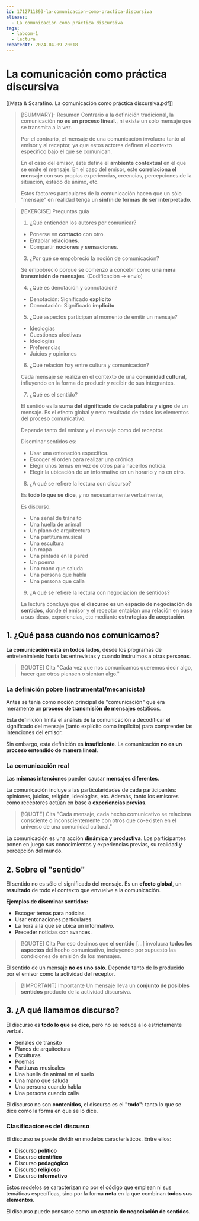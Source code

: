 ```yaml
---
id: 1712711893-la-comunicacion-como-practica-discursiva
aliases:
  - La comunicación como práctica discursiva
tags:
  - labcom-1
  - lectura
createdAt: 2024-04-09 20:18
---
```


# La comunicación como práctica discursiva

[[Mata & Scarafino. La comunicación como práctica discursiva.pdf]]

> [!SUMMARY]- Resumen
> Contrario a la definición tradicional, la comunicación **no es un proceso lineal.**, ni existe un solo mensaje que se transmita a la vez.
> 
> Por el contrario, el mensaje de una comunicación involucra tanto al emisor y al receptor, ya que estos actores definen el contexto específico bajo el que se comunican.
> 
> En el caso del emisor, éste define el **ambiente contextual** en el que se emite el mensaje. En el caso del emisor, éste **correlaciona el mensaje** con sus propias experiencias, creencias, percepciones de la situación, estado de ánimo, etc.
> 
> Estos factores particulares de la comunicación hacen que un sólo "mensaje" en realidad tenga un **sinfín de formas de ser interpretado**.

> [!EXERCISE] Preguntas guía
> 1. ¿Qué entienden los autores por comunicar?
> 
> - Ponerse en **contacto** con otro.
> - Entablar **relaciones**.
> - Compartir **nociones** y **sensaciones**.
> 
> 3. ¿Por qué se empobreció la noción de comunicación?
> 
> Se empobreció porque se comenzó a concebir como **una mera transmisión de mensajes**. (Codificación $\to$ envío)
> 
> 4. ¿Qué es denotación y connotación?
> 
> - Denotación: Significado **explícito**
> - Connotación: Significado **implícito**
> 
> 5. ¿Qué aspectos participan al momento de emitir un mensaje?
> 
> - Ideologías 
> - Cuestiones afectivas
> - Ideologías
> - Preferencias
> - Juicios y opiniones
> 
> 6. ¿Qué relación hay entre cultura y comunicación?
> 
> Cada mensaje se realiza en el contexto de una **comunidad cultural**, influyendo en la forma de producir y recibir de sus integrantes.
> 
> 7. ¿Qué es el sentido?
> 
> El sentido es **la suma del significado de cada palabra y signo** de un mensaje. Es el efecto global y neto resultado de todos los elementos del proceso comunicativo.
> 
> Depende tanto del emisor y el mensaje como del receptor.
> 
> Diseminar sentidos es:
> 
> - Usar una entonación específica.
> - Escoger el orden para realizar una crónica.
> - Elegir unos temas en vez de otros para hacerlos noticia.
> - Elegir la ubicación de un informativo en un horario y no en otro.
> 
> 8. ¿A qué se refiere la lectura con discurso?
> 
> Es **todo lo que se dice**, y no necesariamente verbalmente,
> 
> Es discurso:
> 
> - Una señal de tránsito
> - Una huella de animal
> - Un plano de arquitectura
> - Una partitura musical
> - Una escultura
> - Un mapa
> - Una pintada en la pared
> - Un poema
> - Una mano que saluda
> - Una persona que habla
> - Una persona que calla
> 
> 9. ¿A qué se refiere la lectura con negociación de sentidos?
> 
> La lectura concluye que **el discurso es un espacio de negociación de sentidos**, donde el emisor y el receptor entablan una relación en base a sus ideas, experiencias, etc mediante **estrategias de aceptación**.

## 1. ¿Qué pasa cuando nos comunicamos?

**La comunicación está en todos lados**, desde los programas de entretenimiento hasta las entrevistas y cuando instruimos a otras personas.

> [!QUOTE] Cita
> "Cada vez que nos comunicamos queremos decir algo, hacer que otros piensen o sientan algo."

### La definición pobre (instrumental/mecanicista)

Antes se tenía como noción principal de "comunicación" que era meramente un **proceso de transmisión de mensajes** estáticos.

Esta definición limita el análisis de la comunicación a decodificar el significado del mensaje (tanto explícito como implícito) para comprender las intenciones del emisor.

Sin embargo, esta definición es **insuficiente**. La comunicación **no es un proceso entendido de manera lineal**.

### La comunicación real

Las **mismas intenciones** pueden causar **mensajes diferentes**.

La comunicación incluye a las particularidades de cada participantes: opiniones, juicios, religión, ideologías, etc. Además, tanto los emisores como receptores actúan en base a **experiencias previas**.

> [!QUOTE] Cita
> "Cada mensaje, cada hecho comunicativo se relaciona consciente o inconscientemente con otros que co-existen en el universo de una comunidad cultural."

La comunicación es una acción **dinámica y productiva**. Los participantes ponen en juego sus conocimientos y experiencias previas, su realidad y percepción del mundo.

## 2. Sobre el "sentido"

El sentido no es sólo el significado del mensaje. Es un **efecto global**, un **resultado** de todo el contexto que envuelve a la comunicación.

**Ejemplos de diseminar sentidos:**

- Escoger temas para noticias.
- Usar entonaciones particulares.
- La hora a la que se ubica un informativo.
- Preceder noticias con avances.

> [!QUOTE] Cita
> Por eso decimos que **el sentido** [...] involucra **todos los aspectos** del hecho comunicativo, incluyendo por supuesto las condiciones de emisión de los mensajes.

El sentido de un mensaje **no es uno solo**. Depende tanto de lo producido por el emisor como la actividad del receptor.

> [!IMPORTANT] Importante
> Un mensaje lleva un **conjunto de posibles sentidos** producto de la actividad discursiva.

## 3. ¿A qué llamamos discurso?

El discurso es **todo lo que se dice**, pero no se reduce a lo estrictamente verbal.

- Señales de tránsito
- Planos de arquitectura
- Esculturas
- Poemas
- Partituras musicales
- Una huella de animal en el suelo
- Una mano que saluda
- Una persona cuando habla
- Una persona cuando calla

El discurso no son **contenidos**, el discurso es el **"todo"**: tanto lo que se dice como la forma en que se lo dice.

### Clasificaciones del discurso

El discurso se puede dividir en modelos característicos. Entre ellos:

- Discurso **político**
- Discurso **científico**
- Discurso **pedagógico**
- Discurso **religioso**
- Discurso **informativo**

Estos modelos se caracterizan no por el código que emplean ni sus temáticas específicas, sino por la forma **neta** en la que combinan **todos sus elementos**.

El discurso puede pensarse como un **espacio de negociación de sentidos**.
